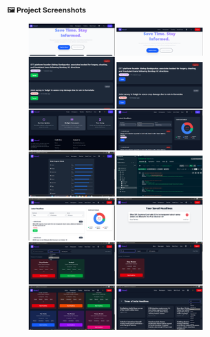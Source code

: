 <h3>🖼 Project Screenshots</h3>

<p align="center">
  <img src="Screenshot 2025-08-22 161020.png" width="200">
<img src="Screenshot 2025-08-22 161107.png" width="200">
  <img src="Screenshot 2025-08-22 162152.png" width="200">
  <img src="Screenshot 2025-08-22 162222.png" width="200">
  <img src="Screenshot 2025-10-07 194451.png" width="200">
  <img src="Screenshot 2025-10-07 195200.png" width="200">
  <img src="Screenshot 2025-10-07 195317.png" width="200">
   <img src="Screenshot 2025-10-07 195438.png" width="200">
   <img src="Screenshot 2025-10-07 195753.png" width="200">
    <img src="Screenshot 2025-10-07 195825.png" width="200">
    <img src="Screenshot 2025-10-07 195931.png" width="200">
    <img src="Screenshot 2025-10-07 195953.png" width="200">
    <img src="Screenshot 2025-10-07 200016.png" width="200">
    <img src="Screenshot 2025-10-07 200050.png" width="200">
   
            
  
</p>
